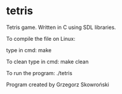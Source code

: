 # tetris
Tetris game. Written in C using SDL libraries.

To compile the file on Linux:

type in cmd: make

To clean type in cmd: make clean

To run the program: ./tetris

Program created by Grzegorz Skowroński
